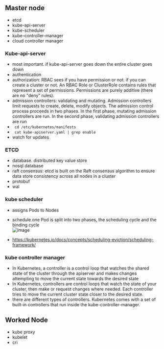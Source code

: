 
## Master node
- etcd
- kube-api-server
- kube-scheduler
- kube-controller-manager
- cloud controller manager


### Kube-api-server
- most important. if kube-api-server goes down the entire cluster goes down
- authentication
- authorization: RBAC sees if you have permission or not. if you can create a cluster or not. An RBAC Role or ClusterRole contains rules that represent a set of permissions. Permissions are purely additive (there are no "deny" rules).
- admission controllers: validating and mutating. Admission controllers limit requests to create, delete, modify objects. The admission control process proceeds in two phases. In the first phase, mutating admission controllers are run. In the second phase, validating admission controllers are run
- ``` cd /etc/kubernetes/manifests```
- ``` cat kube-apiserver.yaml | grep enable```
- watch for updates

### ETCD
- database. distributed key value store
- nosql database
- raft consensus: etcd is built on the Raft consensus algorithm to ensure data store consistency across all nodes in a cluster
- protobuf
- wal

### kube scheduler
-  assigns Pods to Nodes
-  schedule one Pod is split into two phases, the scheduling cycle and the binding cycle <br/>
  ![image](https://github.com/zainabmirkar/100DaysOfDevOps/assets/85761276/55012db3-7b7e-4127-99d2-0aca90c2df3f)

- https://kubernetes.io/docs/concepts/scheduling-eviction/scheduling-framework/

### kube controller manager
- In Kubernetes, a controller is a control loop that watches the shared state of the cluster through the apiserver and makes changes attempting to move the current state towards the desired state
- In Kubernetes, controllers are control loops that watch the state of your cluster, then make or request changes where needed. Each controller tries to move the current cluster state closer to the desired state.
- there are different types of controllers. Kubernetes comes with a set of built-in controllers that run inside the kube-controller-manager.


## Worked Node
- kube proxy
- kubelet
- cri
